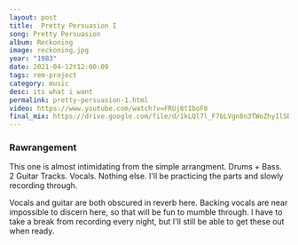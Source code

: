 ```yaml
---
layout: post
title:  Pretty Persuasion I
song: Pretty Persuasion
album: Reckoning
image: reckoning.jpg
year: "1983"
date: 2021-04-12t12:00:09
tags: rem-project
category: music
desc: its what i want
permalink: pretty-persuasion-1.html
video: https://www.youtube.com/watch?v=FRUj8tIboF8
final_mix: https://drive.google.com/file/d/1kLQl7l_F7bLVgn8n3TWoZhyIlSBD78Ut/view?usp=sharing
---
```


### Rawrangement

This one is almost intimidating from the simple arrangment. Drums + Bass. 2 Guitar Tracks. Vocals. Nothing else. I'll be practicing the parts and slowly recording through.

Vocals and guitar are both obscured in reverb here. Backing vocals are near impossible to discern here, so that will be fun to mumble through. I have to take a break from recording every night, but I'll still be able to get these out when ready.
